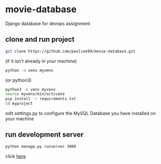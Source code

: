 # movie-database
Django database for devops assignment

## clone and run project
```bash
git clone https://github.com/pauliee99/movie-database.git
```
(if it isn't already in your machine)
```bash
python -m venv myvenv
```
(or python3)
```bash
python3 -m venv myvenv
source myvenv/bin/activate
pip install -r requirements.txt
cd myproject
``` 
edit settings.py to configure the MySQL Database you have installed on your machine

## run development server
```bash
python manage.py runserver 3000
```

click [here](http://127.0.0.1:3000/movies/api/)

